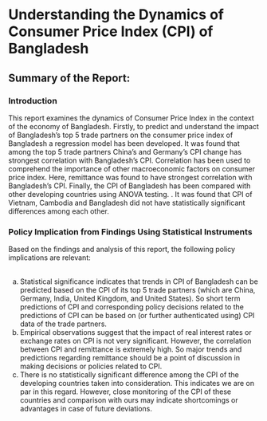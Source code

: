 # Understanding the Dynamics of Consumer Price Index (CPI) of Bangladesh
<h2> Summary of the Report: </h2>
<h3>Introduction</h3>
This report examines the dynamics of Consumer Price Index in the context of the economy of Bangladesh. Firstly, to predict and understand the impact of Bangladesh’s top 5 trade partners on the consumer price index of Bangladesh a regression model has been developed. It was found that among the top 5 trade partners China’s and Germany’s CPI change has strongest correlation with Bangladesh’s CPI. Correlation has been used to comprehend the importance of other macroeconomic factors on consumer price index. Here, remittance was found to have strongest correlation with Bangladesh’s CPI. Finally, the CPI of Bangladesh has been compared with other developing countries using ANOVA testing. . It was found that CPI of Vietnam, Cambodia and Bangladesh did not have statistically significant differences among each other.
<h3>Policy Implication from Findings Using Statistical Instruments </h3>
Based on the findings and analysis of this report, the following policy implications are relevant:
<br>
<br>
<ol type = "a">
  <li>Statistical significance indicates that trends in CPI of Bangladesh can be predicted based on the CPI of its top 5 trade partners (which are China, Germany, India, United Kingdom, and United States). So short term predictions of CPI and corresponding policy decisions related to the predictions of CPI can be based on (or further authenticated using) CPI data of the trade partners.</li>
  <li>Empirical observations suggest that the impact of real interest rates or exchange rates on CPI is not very significant. However, the correlation between CPI and remittance is extremely high. So major trends and predictions regarding remittance should be a point of discussion in making decisions or policies related to CPI.</li>
  <li>There is no statistically significant difference among the CPI of the developing countries taken into consideration. This indicates we are on par in this regard. However, close monitoring of the CPI of these countries and comparison with ours may indicate shortcomings or advantages in case of future deviations.</li>
</ol> 
